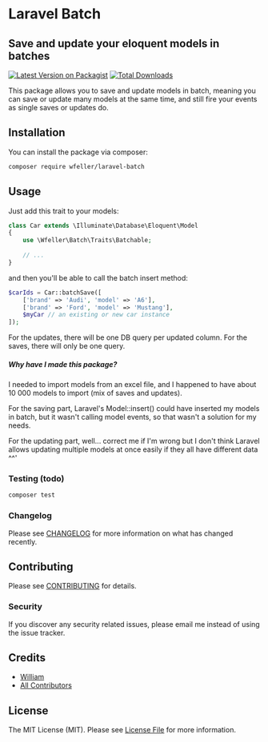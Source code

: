 # Laravel Batch
## Save and update your eloquent models in batches

[![Latest Version on Packagist](https://img.shields.io/packagist/v/wfeller/laravel-batch.svg?style=flat-square)](https://packagist.org/packages/wfeller/laravel-batch)
[![Total Downloads](https://img.shields.io/packagist/dt/wfeller/laravel-batch.svg?style=flat-square)](https://packagist.org/packages/wfeller/laravel-batch)

This package allows you to save and update models in batch, meaning you can save or
update many models at the same time, and still fire your events as single saves or
updates do.

## Installation

You can install the package via composer:

```bash
composer require wfeller/laravel-batch
```

## Usage

Just add this trait to your models:
``` php
class Car extends \Illuminate\Database\Eloquent\Model
{
    use \Wfeller\Batch\Traits\Batchable;
    
    // ...
}
```

and then you'll be able to call the batch insert method:
``` php
$carIds = Car::batchSave([
    ['brand' => 'Audi', 'model' => 'A6'],
    ['brand' => 'Ford', 'model' => 'Mustang'],
    $myCar // an existing or new car instance
]);
```

For the updates, there will be one DB query per updated column. For the saves, there will
only be one query.

##### Why have I made this package?

I needed to import models from an excel file, and I happened to have about 10 000 models
to import (mix of saves and updates).

For the saving part, Laravel's Model::insert() could have inserted my models in batch, but
it wasn't calling model events, so that wasn't a solution for my needs.

For the updating part, well... correct me if I'm wrong but I don't think Laravel allows
updating multiple models at once easily if they all have different data ^^'

### Testing (todo)

``` bash
composer test
```

### Changelog

Please see [CHANGELOG](CHANGELOG.md) for more information on what has changed recently.

## Contributing

Please see [CONTRIBUTING](CONTRIBUTING.md) for details.

### Security

If you discover any security related issues, please email me instead of using the issue tracker.

## Credits

- [William](https://github.com/wfeller)
- [All Contributors](../../contributors)

## License

The MIT License (MIT). Please see [License File](LICENSE.md) for more information.
